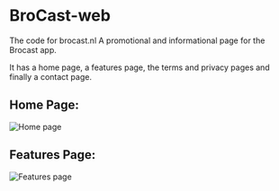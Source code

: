 # BroCast-web
The code for brocast.nl
A promotional and informational page for the Brocast app.

It has a home page, a features page, the terms and privacy pages and finally a contact page.

## Home Page:
![Home page](https://github.com/Grabot/BroCast-Web/tree/main/assets/images/HomePage.png?raw=true)

## Features Page:
![Features page](https://github.com/Grabot/BroCast-Web/tree/main/assets/images/BrocastFeatures.png?raw=true)
